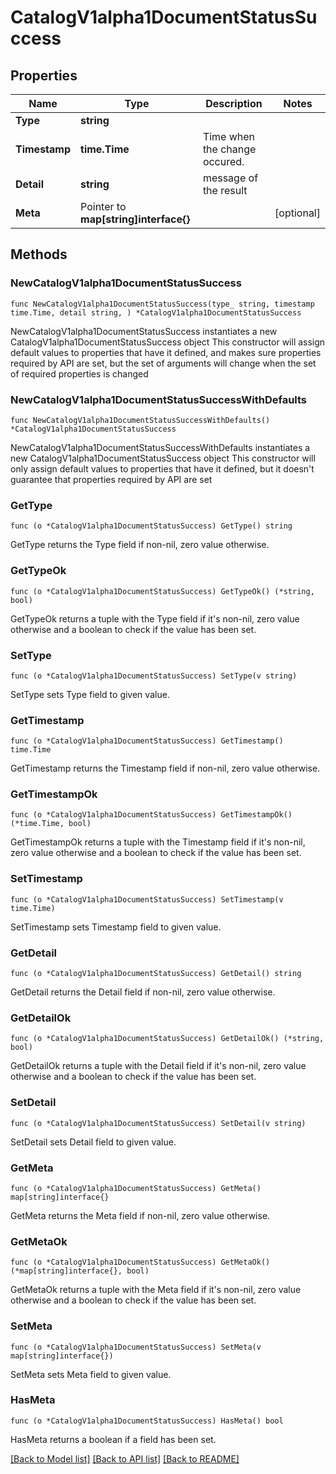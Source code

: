 # CatalogV1alpha1DocumentStatusSuccess

## Properties

Name | Type | Description | Notes
------------ | ------------- | ------------- | -------------
**Type** | **string** |  | 
**Timestamp** | **time.Time** | Time when the change occured. | 
**Detail** | **string** | message of the result | 
**Meta** | Pointer to **map[string]interface{}** |  | [optional] 

## Methods

### NewCatalogV1alpha1DocumentStatusSuccess

`func NewCatalogV1alpha1DocumentStatusSuccess(type_ string, timestamp time.Time, detail string, ) *CatalogV1alpha1DocumentStatusSuccess`

NewCatalogV1alpha1DocumentStatusSuccess instantiates a new CatalogV1alpha1DocumentStatusSuccess object
This constructor will assign default values to properties that have it defined,
and makes sure properties required by API are set, but the set of arguments
will change when the set of required properties is changed

### NewCatalogV1alpha1DocumentStatusSuccessWithDefaults

`func NewCatalogV1alpha1DocumentStatusSuccessWithDefaults() *CatalogV1alpha1DocumentStatusSuccess`

NewCatalogV1alpha1DocumentStatusSuccessWithDefaults instantiates a new CatalogV1alpha1DocumentStatusSuccess object
This constructor will only assign default values to properties that have it defined,
but it doesn't guarantee that properties required by API are set

### GetType

`func (o *CatalogV1alpha1DocumentStatusSuccess) GetType() string`

GetType returns the Type field if non-nil, zero value otherwise.

### GetTypeOk

`func (o *CatalogV1alpha1DocumentStatusSuccess) GetTypeOk() (*string, bool)`

GetTypeOk returns a tuple with the Type field if it's non-nil, zero value otherwise
and a boolean to check if the value has been set.

### SetType

`func (o *CatalogV1alpha1DocumentStatusSuccess) SetType(v string)`

SetType sets Type field to given value.


### GetTimestamp

`func (o *CatalogV1alpha1DocumentStatusSuccess) GetTimestamp() time.Time`

GetTimestamp returns the Timestamp field if non-nil, zero value otherwise.

### GetTimestampOk

`func (o *CatalogV1alpha1DocumentStatusSuccess) GetTimestampOk() (*time.Time, bool)`

GetTimestampOk returns a tuple with the Timestamp field if it's non-nil, zero value otherwise
and a boolean to check if the value has been set.

### SetTimestamp

`func (o *CatalogV1alpha1DocumentStatusSuccess) SetTimestamp(v time.Time)`

SetTimestamp sets Timestamp field to given value.


### GetDetail

`func (o *CatalogV1alpha1DocumentStatusSuccess) GetDetail() string`

GetDetail returns the Detail field if non-nil, zero value otherwise.

### GetDetailOk

`func (o *CatalogV1alpha1DocumentStatusSuccess) GetDetailOk() (*string, bool)`

GetDetailOk returns a tuple with the Detail field if it's non-nil, zero value otherwise
and a boolean to check if the value has been set.

### SetDetail

`func (o *CatalogV1alpha1DocumentStatusSuccess) SetDetail(v string)`

SetDetail sets Detail field to given value.


### GetMeta

`func (o *CatalogV1alpha1DocumentStatusSuccess) GetMeta() map[string]interface{}`

GetMeta returns the Meta field if non-nil, zero value otherwise.

### GetMetaOk

`func (o *CatalogV1alpha1DocumentStatusSuccess) GetMetaOk() (*map[string]interface{}, bool)`

GetMetaOk returns a tuple with the Meta field if it's non-nil, zero value otherwise
and a boolean to check if the value has been set.

### SetMeta

`func (o *CatalogV1alpha1DocumentStatusSuccess) SetMeta(v map[string]interface{})`

SetMeta sets Meta field to given value.

### HasMeta

`func (o *CatalogV1alpha1DocumentStatusSuccess) HasMeta() bool`

HasMeta returns a boolean if a field has been set.


[[Back to Model list]](../README.md#documentation-for-models) [[Back to API list]](../README.md#documentation-for-api-endpoints) [[Back to README]](../README.md)


